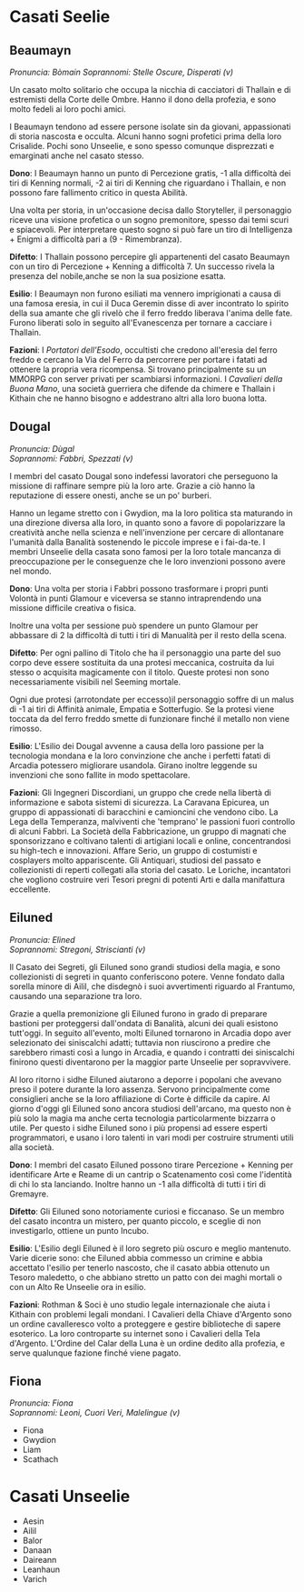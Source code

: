 # Casati Seelie

## Beaumayn
*Pronuncia: Bòmain*
*Soprannomi: Stelle Oscure, Disperati (v)*

Un casato molto solitario che occupa la nicchia di cacciatori di Thallain e di estremisti della Corte delle Ombre. Hanno il dono della profezia, e sono molto fedeli ai loro pochi amici.  

I Beaumayn tendono ad essere persone isolate sin da giovani, appassionati di storia nascosta e occulta. Alcuni hanno sogni profetici prima della loro Crisalide. Pochi sono Unseelie, e sono spesso comunque disprezzati e emarginati anche nel casato stesso.  

**Dono**: I Beaumayn hanno un punto di Percezione gratis, -1 alla difficoltà dei tiri di Kenning normali, -2 ai tiri di Kenning che riguardano i Thallain, e non possono fare fallimento critico in questa Abilità.   

Una volta per storia, in un'occasione decisa dallo Storyteller, il personaggio riceve una visione profetica o un sogno premonitore, spesso dai temi scuri e spiacevoli. Per interpretare questo sogno si può fare un tiro di Intelligenza + Enigmi a difficoltà pari a (9 - Rimembranza).     

**Difetto**: I Thallain possono percepire gli appartenenti del casato Beaumayn con un tiro di Percezione + Kenning a difficoltà 7. Un successo rivela la presenza del nobile,anche se non la sua posizione esatta.  

**Esilio**: I Beaumayn non furono esiliati ma vennero imprigionati a causa di una famosa eresia, in cui il Duca Geremin disse di aver incontrato lo spirito della sua amante che gli rivelò che il ferro freddo liberava l'anima delle fate. Furono liberati solo in seguito all'Evanescenza per tornare a cacciare i Thallain.  

**Fazioni**: I *Portatori dell'Esodo*, occultisti che credono all'eresia del ferro freddo e cercano la Via del Ferro da percorrere per portare i fatati ad ottenere la propria vera ricompensa. Si trovano principalmente su un MMORPG con server privati per scambiarsi informazioni. I *Cavalieri della Buona Mano*, una società guerriera che difende da chimere e Thallain i Kithain che ne hanno bisogno e addestrano altri alla loro buona lotta.
 
## Dougal
*Pronuncia: Dùgal*  
*Soprannomi: Fabbri, Spezzati (v)*  

I membri del casato Dougal sono indefessi lavoratori che perseguono la missione di raffinare sempre più la loro arte. Grazie a ciò hanno la reputazione di essere onesti, anche se un po' burberi.  

Hanno un legame stretto con i Gwydion, ma la loro politica sta maturando in una direzione diversa alla loro, in quanto sono a favore di popolarizzare la creatività anche nella scienza e nell'invenzione per cercare di allontanare l'umanità dalla Banalità sostenendo le piccole imprese e i fai-da-te. I membri Unseelie della casata sono famosi per la loro totale mancanza di preoccupazione per le conseguenze che le loro invenzioni possono avere nel mondo.  

**Dono**: Una volta per storia i Fabbri possono trasformare i propri punti Volontà in punti Glamour e viceversa se stanno intraprendendo una missione difficile creativa o fisica.  

Inoltre una volta per sessione può spendere un punto Glamour per abbassare di 2 la difficoltà di tutti i tiri di Manualità per il resto della scena.  

**Difetto**: Per ogni pallino di Titolo che ha il personaggio una parte del suo corpo deve essere sostituita da una protesi meccanica, costruita da lui stesso o acquisita magicamente con il titolo. Queste protesi non sono necessariamente visibili nel Seeming mortale.  

Ogni due protesi (arrotondate per eccesso)il personaggio soffre di un malus di -1 ai tiri di Affinità animale, Empatia e Sotterfugio. Se la protesi viene toccata da del ferro freddo smette di funzionare finché il metallo non viene rimosso.  

**Esilio**: L'Esilio dei Dougal avvenne a causa della loro passione per la tecnologia mondana e la loro convinzione che anche i perfetti fatati di Arcadia potessero migliorare usandola. Girano inoltre leggende su invenzioni che sono fallite in modo spettacolare.  

**Fazioni**: Gli Ingegneri Discordiani, un gruppo che crede nella libertà di informazione e sabota sistemi di sicurezza. La Caravana Epicurea, un gruppo di appassionati di baracchini e camioncini che vendono cibo. La Lega della Temperanza, malviventi che 'temprano' le passioni fuori controllo di alcuni Fabbri. La Società della Fabbricazione, un gruppo di magnati che sponsorizzano e coltivano talenti di artigiani locali e online, concentrandosi su high-tech e innovazioni. Affare Serio, un gruppo di costumisti e cosplayers molto appariscente. Gli Antiquari, studiosi del passato e collezionisti di reperti collegati alla storia del casato. Le Loriche, incantatori che vogliono costruire veri Tesori pregni di potenti Arti e dalla manifattura eccellente.  

## Eiluned
*Pronuncia: Elìned*  
*Soprannomi: Stregoni, Striscianti (v)* 

Il Casato dei Segreti, gli Eiluned sono grandi studiosi della magia, e sono collezionisti di segreti in quanto conferiscono potere. Venne fondato dalla sorella minore di Ailil, che disdegnò i suoi avvertimenti riguardo al Frantumo, causando una separazione tra loro.  

Grazie a quella premonizione gli Eiluned furono in grado di preparare bastioni per proteggersi dall'ondata di Banalità, alcuni dei quali esistono tutt'oggi. In seguito all'evento, molti Eiluned tornarono in Arcadia dopo aver selezionato dei siniscalchi adatti; tuttavia non riuscirono a predire che sarebbero rimasti così a lungo in Arcadia, e quando i contratti dei siniscalchi finirono questi diventarono per la maggior parte Unseelie per sopravvivere.  

Al loro ritorno i sidhe Eiluned aiutarono a deporre i popolani che avevano preso il potere durante la loro assenza. Servono principalmente come consiglieri anche se la loro affiliazione di Corte è difficile da capire. Al giorno d'oggi gli Eiluned sono ancora studiosi dell'arcano, ma questo non è più solo la magia ma anche certa tecnologia particolarmente bizzarra o utile. Per questo i sidhe Eiluned sono i più propensi ad essere esperti programmatori, e usano i loro talenti in vari modi per costruire strumenti utili alla società.  

**Dono**: I membri del casato Eiluned possono tirare Percezione + Kenning per identificare Arte e Reame di un cantrip o Scatenamento così come l'identità di chi lo sta lanciando. Inoltre hanno un -1 alla difficoltà di tutti i tiri di Gremayre.  

**Difetto**: Gli Eiluned sono notoriamente curiosi e ficcanaso. Se un membro del casato incontra un mistero, per quanto piccolo, e sceglie di non investigarlo, ottiene un punto Incubo.  

**Esilio**: L'Esilio degli Eiluned è il loro segreto più oscuro e meglio mantenuto. Varie dicerie sono: che Eiluned abbia commesso un crimine e abbia accettato l'esilio per tenerlo nascosto, che il casato abbia ottenuto un Tesoro maledetto, o che abbiano stretto un patto con dei maghi mortali o con un Alto Re Unseelie ora in esilio.  

**Fazioni**: Rothman & Soci è uno studio legale internazionale che aiuta i Kithain con problemi legali mondani. I Cavalieri della Chiave d'Argento sono un ordine cavalleresco volto a proteggere e gestire biblioteche di sapere esoterico. La loro controparte su internet sono i Cavalieri della Tela d'Argento. L'Ordine del Calar della Luna è un ordine dedito alla profezia, e serve qualunque fazione finché viene pagato.  

## Fiona
*Pronuncia: Fiona*  
*Soprannomi: Leoni, Cuori Veri, Malelingue (v)*  



- Fiona
- Gwydion
- Liam
- Scathach

# Casati Unseelie

- Aesin
- Ailil
- Balor
- Danaan
- Daireann
- Leanhaun
- Varich